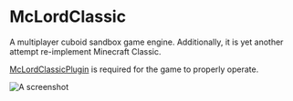 # McLordClassic
A multiplayer cuboid sandbox game engine. Additionally, it is yet another attempt re-implement Minecraft Classic.

[McLordClassicPlugin](https://github.com/minecraft8997/McLordClassicPlugin) is required for the game to properly operate.

![A screenshot](https://i.imgur.com/HGQzygd.png)
